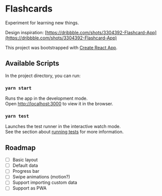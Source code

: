 # Flashcards

Experiment for learning new things.

Design inspiration: [https://dribbble.com/shots/3304392-Flashcard-App](https://dribbble.com/shots/3304392-Flashcard-App)

This project was bootstrapped with [Create React App](https://github.com/facebook/create-react-app).

## Available Scripts

In the project directory, you can run:

### `yarn start`

Runs the app in the development mode.<br />
Open [http://localhost:3000](http://localhost:3000) to view it in the browser.

### `yarn test`

Launches the test runner in the interactive watch mode.<br />
See the section about [running tests](https://facebook.github.io/create-react-app/docs/running-tests) for more information.

## Roadmap

- [ ] Basic layout
- [ ] Default data
- [ ] Progress bar
- [ ] Swipe animations (motion?)
- [ ] Support importing custom data
- [ ] Support as PWA
